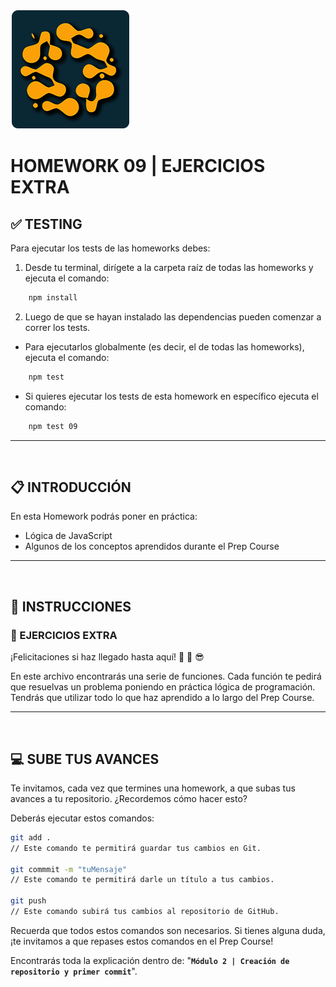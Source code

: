 ![HenryLogo](../Assets//logoBannerCradel.png)

# **HOMEWORK 09 | EJERCICIOS EXTRA**

## **✅ TESTING**

Para ejecutar los tests de las homeworks debes:

1. Desde tu terminal, dirígete a la carpeta raíz de todas las homeworks y ejecuta el comando:

```bash
    npm install
```

2. Luego de que se hayan instalado las dependencias pueden comenzar a correr los tests.

-  Para ejecutarlos globalmente (es decir, el de todas las homeworks), ejecuta el comando:

```bash
    npm test
```

-  Si quieres ejecutar los tests de esta homework en específico ejecuta el comando:

```bash
    npm test 09
```

---

</br >

## **📋 INTRODUCCIÓN**

En esta Homework podrás poner en práctica:

-  Lógica de JavaScript
-  Algunos de los conceptos aprendidos durante el Prep Course

---

</br >

## **📌 INSTRUCCIONES**

### **📍 EJERCICIOS EXTRA**

¡Felicitaciones si haz llegado hasta aquí! 🤩 🥳 😎

En este archivo encontrarás una serie de funciones. Cada función te pedirá que resuelvas un problema poniendo en práctica lógica de programación. Tendrás que utilizar todo lo que haz aprendido a lo largo del Prep Course.

---

</br >

## **💻 SUBE TUS AVANCES**

Te invitamos, cada vez que termines una homework, a que subas tus avances a tu repositorio. ¿Recordemos cómo hacer esto?

Deberás ejecutar estos comandos:

```bash
git add .
// Este comando te permitirá guardar tus cambios en Git.

git commmit -m "tuMensaje"
// Este comando te permitirá darle un título a tus cambios.

git push
// Este comando subirá tus cambios al repositorio de GitHub.
```

Recuerda que todos estos comandos son necesarios. Si tienes alguna duda, ¡te invitamos a que repases estos comandos en el Prep Course!

Encontrarás toda la explicación dentro de: "**`Módulo 2 | Creación de repositorio y primer commit`**".
